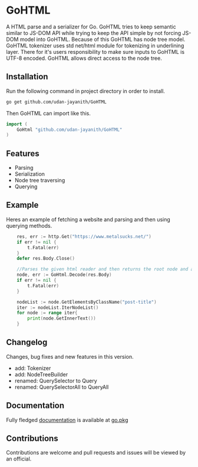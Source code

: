 # GoHTML

A HTML parse and a serializer for Go. GoHTML tries to keep semantic similar to JS-DOM API while trying to keep the API simple by not forcing JS-DOM model into GoHTML. Because of this GoHTML has node tree model. GoHTML tokenizer uses std net/html module for tokenizing in underlining layer. There for it's users responsibility to make sure inputs to GoHTML is UTF-8 encoded. GoHTML allows direct access to the node tree.

## Installation

Run the following command in project directory in order to install.

```bash
go get github.com/udan-jayanith/GoHTML
```

Then GoHTML can import like this.

```go
import (
	GoHtml "github.com/udan-jayanith/GoHTML"
)
```

## Features

- Parsing
- Serialization
- Node tree traversing
- Querying

## Example
Heres an example of fetching a website and parsing and then using querying methods.
```go
	res, err := http.Get("https://www.metalsucks.net/")
	if err != nil {
		t.Fatal(err)
	}
	defer res.Body.Close()

	//Parses the given html reader and then returns the root node and an error.
	node, err := GoHtml.Decode(res.Body)
	if err != nil {
		t.Fatal(err)
	}

	nodeList := node.GetElementsByClassName("post-title")
	iter := nodeList.IterNodeList()
	for node := range iter{
		print(node.GetInnerText())
	}
```

## Changelog

Changes, bug fixes and new features in this version.
- add: Tokenizer
- add: NodeTreeBuilder
- renamed: QuerySelector to Query
- renamed: QuerySelectorAll to QueryAll

## Documentation

Fully fledged [documentation](https://pkg.go.dev/github.com/udan-jayanith/GoHTML) is available at [go.pkg](https://pkg.go.dev/)

## Contributions

Contributions are welcome and pull requests and issues will be viewed by an official.
